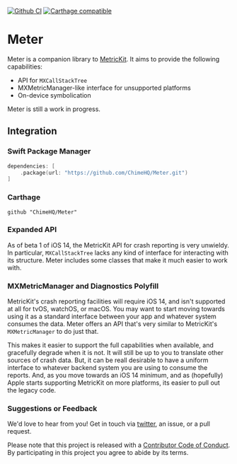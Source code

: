 [![Github CI](https://github.com/ChimeHQ/Meter/workflows/CI/badge.svg)](https://github.com/ChimeHQ/Meter/actions)
[![Carthage compatible](https://img.shields.io/badge/Carthage-compatible-4BC51D.svg)](https://github.com/Carthage/Carthage)

# Meter

Meter is a companion library to [MetricKit](https://developer.apple.com/documentation/metrickit). It aims to provide the following capabilities:

- API for `MXCallStackTree`
- MXMetricManager-like interface for unsupported platforms
- On-device symbolication

Meter is still a work in progress.

## Integration

### Swift Package Manager

```swift
dependencies: [
    .package(url: "https://github.com/ChimeHQ/Meter.git")
]
```

### Carthage

```
github "ChimeHQ/Meter"
```

### Expanded API

As of beta 1 of iOS 14, the MetricKit API for crash reporting is very unwieldy. In particular, `MXCallStackTree` lacks any kind of interface for interacting with its structure. Meter includes some classes that make it much easier to work with.

### MXMetricManager and Diagnostics Polyfill

MetricKit's crash reporting facilities will require iOS 14, and isn't supported at all for tvOS, watchOS, or macOS. You may want to start moving towards using it as a standard interface between your app and whatever system consumes the data. Meter offers an API that's very similar to MetricKit's `MXMetricManager` to do just that.

This makes it easier to support the full capabilities when available, and gracefully degrade when it is not. It will still be up to you to translate other sources of crash data. But, it can be reall desirable to have a uniform interface to whatever backend system you are using to consume the reports. And, as you move towards an iOS 14 minimum, and as (hopefully) Apple starts supporting MetricKit on more platforms, its easier to pull out the legacy code.

### Suggestions or Feedback

We'd love to hear from you! Get in touch via [twitter](https://twitter.com/chimehq), an issue, or a pull request.

Please note that this project is released with a [Contributor Code of Conduct](CODE_OF_CONDUCT.md). By participating in this project you agree to abide by its terms.